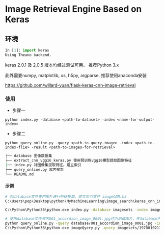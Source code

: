 # Image Retrieval Engine Based on Keras

## 环境

```python
In [1]: import keras
Using Theano backend.
```

keras 2.0.1 及 2.0.5 版本均经过测试可用。
推荐Python 3.x

此外需要numpy, matplotlib, os, h5py, argparse. 推荐使用anaconda安装

https://github.com/willard-yuan/flask-keras-cnn-image-retrieval

### 使用

- 步骤一

`python index.py -database <path-to-dataset> -index <name-for-output-index>`

- 步骤二

`python query_online.py -query <path-to-query-image> -index <path-to-index-flie> -result <path-to-images-for-retrieval>`

```sh
├── database 图像数据集
├── extract_cnn_vgg16_keras.py 使用预训练vgg16模型提取图像特征
|── index.py 对图像集提取特征，建立索引
├── query_online.py 库内搜索
└── README.md
```

#### 示例

```sh
# 对database文件夹内图片进行特征提取，建立索引文件 imageCNN.h5
C:\Users\pop\Desktop\python\MyMachineLearning\image_search\keras_cnn_imageSearch

C:\Python\Python36\python.exe index.py -database imagesets -index imageCNN.h5

# 使用database文件夹内001_accordion_image_0001.jpg作为测试图片，在database内以 imageCNN.h5 进行近似图片查找，并显示最近似的3张图片
python query_online.py -query database/001_accordion_image_0001.jpg -index imageCNN.h5 -result database
C:\Python\Python36\python.exe imageQyery.py -query imagesets/19700102130428480.JPEG -index youdianCNN.h5 -result imagesets

```
